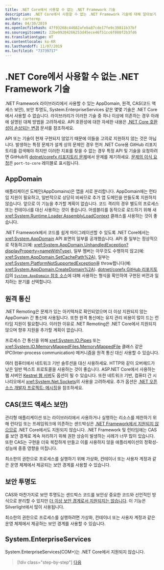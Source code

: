 ```yaml
---
title: .NET Core에서 사용할 수 없는 .NET Framework 기술
description: .NET Core에서 사용할 수 없는 .NET Framework 기술에 대해 알아보기
author: cartermp
ms.date: 04/30/2019
ms.openlocfilehash: 47f93268c44682afeba87cde17fe9c39811b37bf
ms.sourcegitcommit: 22be09204266253d45ece46f51cc6f080f2b3fd6
ms.translationtype: HT
ms.contentlocale: ko-KR
ms.lasthandoff: 11/07/2019
ms.locfileid: "73739717"
---
```

# <a name="net-framework-technologies-unavailable-on-net-core"></a>.NET Core에서 사용할 수 없는 .NET Framework 기술

.NET Framework 라이브러리에서 사용할 수 있는 AppDomain, 원격, CAS(코드 액세스 보안), 보안 투명도, System.EnterpriseServices 같은 몇몇 기술은 .NET Core에서 사용할 수 없습니다. 라이브러리가 이러한 기술 중 하나 이상에 의존하는 경우 아래에 설명된 대체 방법을 고려하세요. API 호환성에 대한 자세한 내용은 [.NET Core 호환성이 손상되는 변경](../compatibility/breaking-changes.md) 문서를 참조하세요.

API 또는 기술이 현재 구현되지 않았기 때문에 이들을 고의로 지원하지 않는 것은 아닙니다. 발생하는 특정 문제가 설계 상의 문제인 경우 먼저 .NET Core용 GitHub 리포지토리를 검색해야 하지만 이러한 지표를 찾을 수 없는 경우 특정 API 및 기술을 요청하려면 GitHub의 [dotnet/corefx 리포지토리 문제](https://github.com/dotnet/corefx/issues)에서 문제를 제기하세요. [문제의 이식 요청](https://github.com/dotnet/corefx/labels/port-to-core)은 `port-to-core` 레이블로 표시됩니다.

## <a name="appdomains"></a>AppDomain

애플리케이션 도메인(AppDomains)은 앱을 서로 분리합니다. AppDomain에는 런타임 지원이 필요하고, 일반적으로 상당히 비싸므로 추가 앱 도메인을 만들도록 지원하지 않습니다. 앞으로 이 기능을 추가할 계획이 없습니다. 코드 격리의 경우 별도의 프로세스 또는 컨테이너를 대신 사용하는 것이 좋습니다. 어셈블리를 동적으로 로드하기 위해 새 <xref:System.Runtime.Loader.AssemblyLoadContext> 클래스를 사용하는 것이 좋습니다.

.NET Framework에서 코드를 쉽게 마이그레이션할 수 있도록 .NET Core에서는 <xref:System.AppDomain> API 표면의 일부를 공개했습니다. API 중 일부는 정상적으로 작동하고(예: <xref:System.AppDomain.UnhandledException?displayProperty=nameWithType>), 일부 멤버는 아무것도 수행하지 않고(예: <xref:System.AppDomain.SetCachePath%2A>), 일부는 <xref:System.PlatformNotSupportedException>을 throw합니다(예: <xref:System.AppDomain.CreateDomain%2A>). [dotnet/corefx GitHub 리포지토리](https://github.com/dotnet/corefx)의 [`System.AppDomain` 참조 소스](https://github.com/dotnet/corefx/blob/master/src/Common/src/CoreLib/System/AppDomain.cs)에 대해 사용하는 형식을 확인하여 구현된 버전과 일치하는 분기를 선택합니다.

## <a name="remoting"></a>원격 통신

.NET Remoting은 문제가 있는 아키텍처로 확인되었으며 더 이상 지원되지 않는 AppDomain 간 통신에 사용됩니다. 또한 원격 통신에는 유지 관리 비용이 많이 드는 런타임 지원이 필요합니다. 이러한 이유로 .NET Remoting은 .NET Core에서 지원되지 않으며 향후 지원을 추가할 계획이 없습니다.

프로세스 간 통신을 위해 <xref:System.IO.Pipes> 또는 <xref:System.IO.MemoryMappedFiles.MemoryMappedFile> 클래스 같은 IPC(Inter-process communication) 메커니즘을 원격 통신 대신 사용할 수 있습니다.

여러 컴퓨터에서 네트워크 기반 솔루션을 대신 사용하세요. HTTP와 같이 오버헤드가 낮은 일반 텍스트 프로토콜을 사용하는 것이 좋습니다. ASP.NET Core에서 사용하는 웹 서버인 [Kestrel 웹 서버](https://docs.microsoft.com/aspnet/core/fundamentals/servers/kestrel)도 옵션이 될 수 있습니다. 또한 네트워크 기반, 컴퓨터 간 시나리오에서 <xref:System.Net.Sockets>의 사용을 고려하세요. 추가 옵션은 [.NET 오픈 소스 개발자 프로젝트: 메시징](https://github.com/Microsoft/dotnet/blob/master/dotnet-developer-projects.md#messaging)을 참조하세요.

## <a name="code-access-security-cas"></a>CAS(코드 액세스 보안)

관리형 애플리케이션 또는 라이브러리에서 사용하거나 실행하는 리소스를 제한하기 위해 런타임 또는 프레임워크에 의존하는 샌드박싱은 [.NET Framework에서 지원되지 않으므로](../../framework/misc/code-access-security.md) .NET Core에서도 지원되지 않습니다. .NET Framework 및 런타임에는 CAS를 보안 경계로 계속 처리하기 위해 권한 상승이 발생하는 사례가 너무 많이 있습니다. 또한 CAS는 구현을 더욱 복잡하게 만들고 이를 사용하지 않을 애플리케이션의 정확성-성능에 종종 영향을 미칩니다.

최소한의 권한으로 프로세스를 실행하기 위해 가상화, 컨테이너 또는 사용자 계정과 같은 운영 체제에서 제공되는 보안 경계를 사용할 수 있습니다.

## <a name="security-transparency"></a>보안 투명도

CAS와 마찬가지로 보안 투명도는 샌드박스 코드를 보안상 중요한 코드와 선언적인 방식으로 분리할 수 있지만 [더 이상 보안 경계로서 지원되지는 않습니다](../../framework/misc/security-transparent-code.md). 이 기능은 Silverlight에서 많이 사용됩니다. 

최소한의 권한으로 프로세스를 실행하려면 가상화, 컨테이너 또는 사용자 계정과 같은 운영 체제에서 제공하는 보안 경계를 사용할 수 있습니다.

## <a name="systementerpriseservices"></a>System.EnterpriseServices

System.EnterpriseServices(COM+)는 .NET Core에서 지원되지 않습니다.

>[!div class="step-by-step"]
>[다음](third-party-deps.md)
